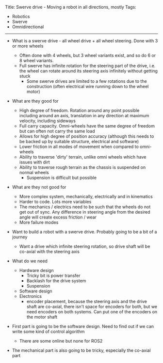 Title: Swerve drive - Moving a robot in all directions, mostly
Tags:

- Robotics
- Swerve
- Omnidirectional

---

- What is a swerve drive - all wheel drive + all wheel steering. Done with 3 or more wheels
    + Often done with 4 wheels, but 3 wheel variants exist, and so do 6 or 8 wheel variants.
    + Full swerve has infinite rotation for the steering part of the drive, i.e. the wheel can
    rotate around its steering axis infinitely without getting stuck
        * Some swerve drives are limited to a few rotations due to the construction (often electrical
          wire running down to the wheel motor)
- What are they good for
    + High degree of freedom. Rotation around any point possible including around an axis,
      translation in any direction at maximum velocity, including sideways
    + Full carry capacity. Omni-wheels have the same degree of freedom but can often not carry the
      same load
    + Allows for high degree of position accuracy (although this needs to be backed up by
      suitable structure, electrical and software)
    + Lower friction in all modes of movement when compared to omni-wheels
    + Ability to traverse 'dirty' terrain, unlike omni wheels which have issues with dirt
    + Ability to traverse rough terrain as the chassis is suspended on normal wheels
        * Suspension is difficult but possible

- What are they not good for
    + More complex system, mechanically, electrically and in kinematics
    + Harder to code. Lots more variables
    + The mechanics / electrics need to be such that the wheels do not get out of
      sync. Any difference in steering angle from the desired angle will create
      excess friction / wear
    + More failure modes

- Want to build a robot with a swerve drive. Probably going to be a bit of a journey
    + Want a drive which infinite steering rotation, so drive shaft will be
      co-axial with the steering axis
- What do we need
    + Hardware design
        * Tricky bit is power transfer
        * Backlash for the drive system
        * Suspension
    + Software design
    + Electronics
        * encoder placement, because the steering axis and the drive shaft are co-axial, there isn't
          space for encoders for both, but we need encoders on both systems. Can put one of the
          encoders on the motor shaft

- First part is going to be the software design. Need to find out if we can write
  some kind of control algorithm
    + There are some online but none for ROS2
- The mechanical part is also going to be tricky, especially the co-axial part